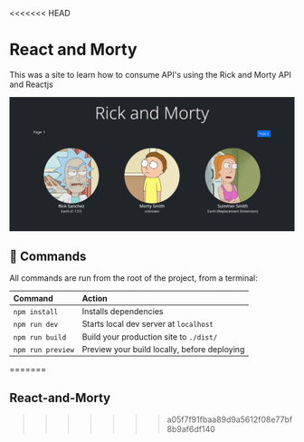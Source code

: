<<<<<<< HEAD
# React and Morty
This was a site to learn how to consume API's using the Rick and Morty API and Reactjs

![](docs/screenshot.png)

## 🧞 Commands

All commands are run from the root of the project, from a terminal:

| Command           | Action                                       |
| :---------------- | :------------------------------------------- |
| `npm install`     | Installs dependencies                        |
| `npm run dev`     | Starts local dev server at `localhost`  |
| `npm run build`   | Build your production site to `./dist/`      |
| `npm run preview` | Preview your build locally, before deploying |
=======
## React-and-Morty
>>>>>>> a05f7f91fbaa89d9a5612f08e77bf8b9af6df140
